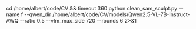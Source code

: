 cd /home/albert/code/CV && timeout 360 python clean_sam_sculpt.py --name f --qwen_dir /home/albert/code/CV/models/Qwen2.5-VL-7B-Instruct-AWQ --ratio 0.5 --vlm_max_side 720 --rounds 6 2>&1